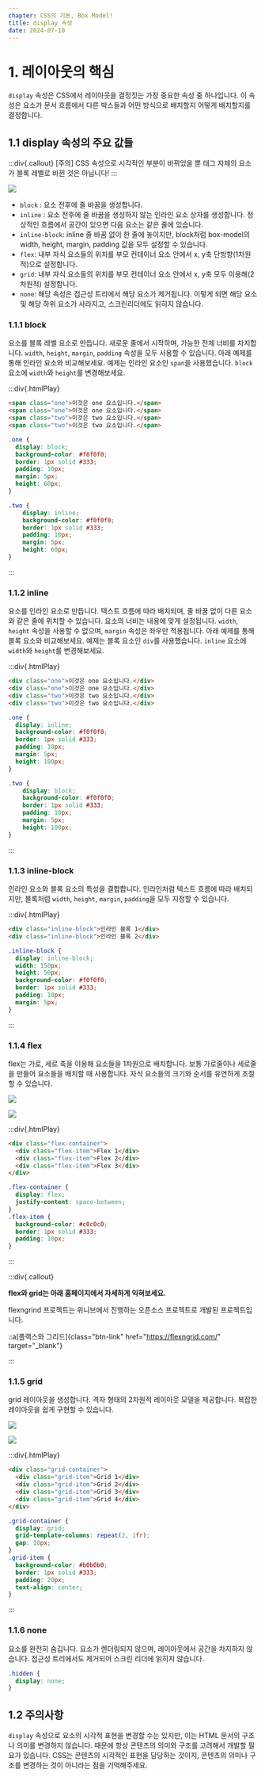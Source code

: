 ```yaml
---
chapter: CSS의 기본, Box Model!
title: display 속성
date: 2024-07-10
---
```


# 1. 레이아웃의 핵심

`display` 속성은 CSS에서 레이아웃을 결정짓는 가장 중요한 속성 중 하나입니다. 이 속성은 요소가 문서 흐름에서 다른 박스들과 어떤 방식으로 배치할지 어떻게 배치할지를 결정합니다.

## 1.1 display 속성의 주요 값들

:::div{.callout}
[주의] CSS 속성으로 시각적인 부분이 바뀌었을 뿐 태그 자체의 요소가 블록 레벨로 바뀐 것은 아닙니다!
:::

![](/images/basecamp-html-css/chapter05/02-1.png)

- `block` : 요소 전후에 줄 바꿈을 생성합니다.
- `inline` : 요소 전후에 줄 바꿈을 생성하지 않는 인라인 요소 상자를 생성합니다. 정상적인 흐름에서 공간이 있으면 다음 요소는 같은 줄에 있습니다.
- `inline-block`: inline 줄 바꿈 없이 한 줄에 놓이지만, block처럼 box-model의 width, height, margin, padding 값을 모두 설정할 수 있습니다.
- `flex`: 내부 자식 요소들의 위치를 부모 컨테이너 요소 안에서 x, y축 단방향(1차원적)으로 설정합니다.
- `grid`: 내부 자식 요소들의 위치를 부모 컨테이너 요소 안에서 x, y축 모두 이용해(2차원적) 설정합니다.
- `none`: 해당 속성은 접근성 트리에서 해당 요소가 제거됩니다. 이렇게 되면 해당 요소 및 해당 하위 요소가 사라지고, 스크린리더에도 읽히지 않습니다.

### 1.1.1 block

요소를 블록 레벨 요소로 만듭니다. 새로운 줄에서 시작하며, 가능한 전체 너비를 차지합니다. `width`, `height`, `margin`, `padding` 속성을 모두 사용할 수 있습니다. 아래 예제를 통해 인라인 요소와 비교해보세요. 예제는 인라인 요소인 `span`을 사용했습니다. `block` 요소에 `width`와 `height`를 변경해보세요.

:::div{.htmlPlay}

```html
<span class="one">이것은 one 요소입니다.</span>
<span class="one">이것은 one 요소입니다.</span>
<span class="two">이것은 two 요소입니다.</span>
<span class="two">이것은 two 요소입니다.</span>
```

```css
.one {
  display: block;
  background-color: #f0f0f0;
  border: 1px solid #333;
  padding: 10px;
  margin: 5px;
  height: 60px;
}

.two {
    display: inline;
    background-color: #f0f0f0;
    border: 1px solid #333;
    padding: 10px;
    margin: 5px;
    height: 60px;
}
```

:::

### 1.1.2 inline

요소를 인라인 요소로 만듭니다. 텍스트 흐름에 따라 배치되며, 줄 바꿈 없이 다른 요소와 같은 줄에 위치할 수 있습니다. 요소의 너비는 내용에 맞게 설정됩니다. `width`, `height` 속성을 사용할 수 없으며, `margin` 속성은 좌우만 적용됩니다. 아래 예제를 통해 블록 요소와 비교해보세요. 예제는 블록 요소인 `div`를 사용했습니다. `inline` 요소에 `width`와 `height`를 변경해보세요.

:::div{.htmlPlay}

```html
<div class="one">이것은 one 요소입니다.</div>
<div class="one">이것은 one 요소입니다.</div>
<div class="two">이것은 two 요소입니다.</div>
<div class="two">이것은 two 요소입니다.</div>
```

```css
.one {
  display: inline;
  background-color: #f0f0f0;
  border: 1px solid #333;
  padding: 10px;
  margin: 5px;
  height: 100px;
}

.two {
    display: block;
    background-color: #f0f0f0;
    border: 1px solid #333;
    padding: 10px;
    margin: 5px;
    height: 100px;
}
```

:::

### 1.1.3 inline-block

인라인 요소와 블록 요소의 특성을 결합합니다. 인라인처럼 텍스트 흐름에 따라 배치되지만, 블록처럼 `width`, `height`, `margin`, `padding`을 모두 지정할 수 있습니다.

:::div{.htmlPlay}

```html
<div class="inline-block">인라인 블록 1</div>
<div class="inline-block">인라인 블록 2</div>
```

```css
.inline-block {
  display: inline-block;
  width: 150px;
  height: 50px;
  background-color: #f0f0f0;
  border: 1px solid #333;
  padding: 10px;
  margin: 5px;
}
```

:::

### 1.1.4 flex

flex는 가로, 세로 축을 이용해 요소들을 1차원으로 배치합니다. 보통 가로줄이나 세로줄을 만들어 요소들을 배치할 때 사용합니다. 자식 요소들의 크기와 순서를 유연하게 조절할 수 있습니다.

![](/images/basecamp-html-css/chapter05/flex_001.png)

![](/images/basecamp-html-css/chapter05/flex_002.png)


:::div{.htmlPlay}

```html
<div class="flex-container">
  <div class="flex-item">Flex 1</div>
  <div class="flex-item">Flex 2</div>
  <div class="flex-item">Flex 3</div>
</div>
```

```css
.flex-container {
  display: flex;
  justify-content: space-between;
}
.flex-item {
  background-color: #c0c0c0;
  border: 1px solid #333;
  padding: 10px;
}
```

:::

:::div{.callout}

**flex와 grid는 아래 홈페이지에서 자세하게 익혀보세요.**

flexngrind 프로젝트는 위니브에서 진행하는 오픈소스 프로젝트로 개발된 프로젝트입니다.

::a[플랙스와 그리드]{class="btn-link" href="https://flexngrid.com/" target="\_blank"}

:::

### 1.1.5 grid

grid 레이아웃을 생성합니다. 격자 형태의 2차원적 레이아웃 모델을 제공합니다. 복잡한 레이아웃을 쉽게 구현할 수 있습니다.

![](/images/basecamp-html-css/chapter05/grid_001.png)

![](/images/basecamp-html-css/chapter05/grid_002.png)


:::div{.htmlPlay}

```html
<div class="grid-container">
  <div class="grid-item">Grid 1</div>
  <div class="grid-item">Grid 2</div>
  <div class="grid-item">Grid 3</div>
  <div class="grid-item">Grid 4</div>
</div>
```

```css
.grid-container {
  display: grid;
  grid-template-columns: repeat(2, 1fr);
  gap: 10px;
}
.grid-item {
  background-color: #b0b0b0;
  border: 1px solid #333;
  padding: 20px;
  text-align: center;
}
```

:::

### 1.1.6 none

요소를 완전히 숨깁니다. 요소가 렌더링되지 않으며, 레이아웃에서 공간을 차지하지 않습니다. 접근성 트리에서도 제거되어 스크린 리더에 읽히지 않습니다.

```css
.hidden {
  display: none;
}
```

## 1.2 주의사항

`display` 속성으로 요소의 시각적 표현을 변경할 수는 있지만, 이는 HTML 문서의 구조나 의미를 변경하지 않습니다. 때문에 항상 콘텐츠의 의미와 구조를 고려해서 개발할 필요가 있습니다. CSS는 콘텐츠의 시각적인 표현을 담당하는 것이지, 콘텐츠의 의미나 구조를 변경하는 것이 아니라는 점을 기억해주세요.